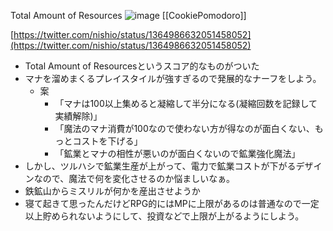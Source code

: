
Total Amount of Resources
![image](https://gyazo.com/ffde11891644a3d8d0e9ca2efbb041a1/thumb/1000)
[[CookiePomodoro]]

[https://twitter.com/nishio/status/1364986632051458052](https://twitter.com/nishio/status/1364986632051458052)
- Total Amount of Resourcesというスコア的なものがついた
- マナを溜めまくるプレイスタイルが強すぎるので発展的なナーフをしよう。
    - 案
        - 「マナは100以上集めると凝縮して半分になる(凝縮回数を記録して実績解除)」
        - 「魔法のマナ消費が100なので使わない方が得なのが面白くない、もっとコストを下げる」
        - 「鉱業とマナの相性が悪いのが面白くないので鉱業強化魔法」
- しかし、ツルハシで鉱業生産が上がって、電力で鉱業コストが下がるデザインなので、魔法で何を変化させるのか悩ましいなぁ。
- 鉄鉱山からミスリルが何かを産出させようか
- 寝て起きて思ったんだけどRPG的にはMPに上限があるのは普通なので一定以上貯められないようにして、投資などで上限が上がるようにしよう。
